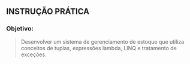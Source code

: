 ## INSTRUÇÃO PRÁTICA

### Objetivo:
> Desenvolver um sistema de gerenciamento de estoque que utiliza conceitos de tuplas, expressões lambda, LINQ e tratamento de exceções.